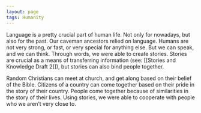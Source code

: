 ```yaml
---
layout: page
tags: Humanity 
---
```


Language is a pretty crucial part of human life. Not only for nowadays, but also for the past. Our caveman ancestors relied on language. Humans are not very strong, or fast, or very special for anything else. But we can speak, and we can think. Through words, we were able to create stories. Stories are crucial as a means of transferring information (see: [[Stories and Knowledge Draft 2]]), but stories can also bind people together. 

Random Christians can meet at church, and get along based on their belief of the Bible. Citizens of a country can come together based on their pride in the story of their country. People come together because of similarities in the story of their lives. Using stories, we were able to cooperate with people who we aren’t very close to.